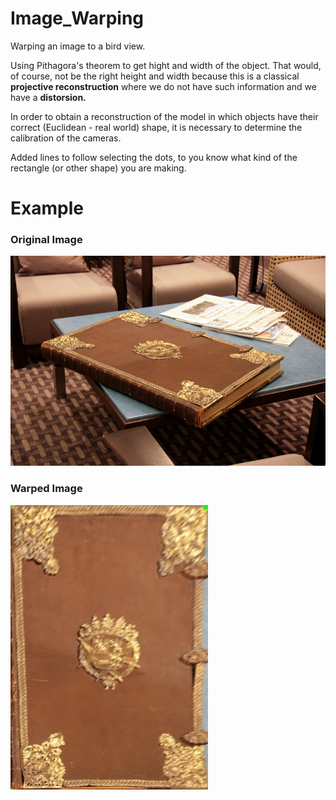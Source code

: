 # Image_Warping
Warping an image to a bird view.

Using Pithagora's theorem to get hight and width of the object. That would, of course, not be the right height and width because this is a classical **projective reconstruction** where we do not have such information and we have a **distorsion.**

In order to obtain a reconstruction of the model in which objects have their correct (Euclidean - real world) shape, it is necessary to determine the calibration of the cameras.

Added lines to follow selecting the dots, to you know what kind of the rectangle (or other shape) you are making.

# Example

### Original Image

![original](./images/book_1.jpg)

### Warped Image

![warped_image](./images/warped_book_1.jpg)
